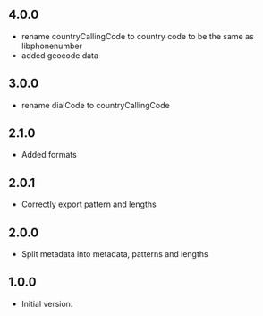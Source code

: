 ## 4.0.0
- rename countryCallingCode to country code to be the same as libphonenumber
- added geocode data

## 3.0.0

- rename dialCode to countryCallingCode

## 2.1.0

- Added formats

## 2.0.1

- Correctly export pattern and lengths

## 2.0.0

- Split metadata into metadata, patterns and lengths

## 1.0.0

- Initial version.
